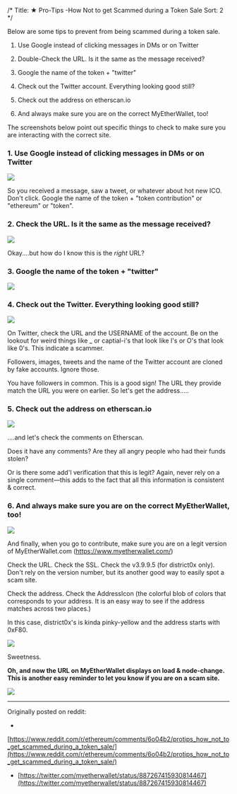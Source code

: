 /*
Title: ★ Pro-Tips -How Not to get Scammed during a Token Sale
Sort: 2
*/

Below are some tips to prevent from being scammed during a token sale. 

1. Use Google instead of clicking messages in DMs or on Twitter

2. Double-Check the URL. Is it the same as the message received?

3. Google the name of the token + "twitter"

4. Check out the Twitter account. Everything looking good still?

5. Check out the address on etherscan.io

6. And always make sure you are on the correct MyEtherWallet, too!

The screenshots below point out specific things to check to make sure you are interacting with the correct site.



### 1. Use Google instead of clicking messages in DMs or on Twitter

![](http://i.imgur.com/XwiVCSY.jpg)

So you received a message, saw a tweet, or whatever about hot new ICO. Don't click. Google the name of the token + "token contribution" or "ethereum" or "token".

### 2. Check the URL. Is it the same as the message received?

![](http://i.imgur.com/8wmJRYg.jpg)

Okay....but how do I know this is the *right* URL?

### 3. Google the name of the token + "twitter"

![](http://i.imgur.com/cLC6kWK.jpg)

### 4. Check out the Twitter. Everything looking good still?

![](http://i.imgur.com/EYwqZpL.jpg)

On Twitter, check the URL and the USERNAME of the account. Be on the lookout for weird things like _ or captial-i's that look like l's or O's that look like 0's. This indicate a scammer.

Followers, images, tweets and the name of the Twitter account are cloned by fake accounts. Ignore those.

You have followers in common. This is a good sign! The URL they provide match the URL you were on earlier. So let's get the address.....


### 5. Check out the address on etherscan.io

![](http://i.imgur.com/i99arJz.jpg)

....and let's check the comments on Etherscan. 

Does it have any comments? Are they all angry people who had their funds stolen? 

Or is there some add'l verification that this is legit? Again, never rely on a single comment—this adds to the fact that all this information is consistent & correct.

### 6. And always make sure you are on the correct MyEtherWallet, too!

![](http://i.imgur.com/dvRFMFy.jpg)

And finally, when you go to contribute, make sure you are on a legit version of MyEtherWallet.com (https://www.myetherwallet.com/) 

Check the URL. Check the SSL. Check the v3.9.9.5 (for district0x only). Don't rely on the version number, but its another good way to easily spot a scam site.

Check the address.  Check the AddressIcon (the colorful blob of colors that corresponds to your address. It is an easy way to see if the address matches across two places.)

In this case, district0x's is kinda pinky-yellow and the address starts with 0xF80. 

![](http://i.imgur.com/1OvTydO.jpg)

Sweetness.

**Oh, and now the URL on MyEtherWallet displays on load & node-change. This is another easy reminder to let you know if you are on a scam site.**

![](http://i.imgur.com/853xSIc.jpg)

---

Originally posted on reddit:

- 
[https://www.reddit.com/r/ethereum/comments/6o04b2/protips_how_not_to_get_scammed_during_a_token_sale/](https://www.reddit.com/r/ethereum/comments/6o04b2/protips_how_not_to_get_scammed_during_a_token_sale/)

-   [https://twitter.com/myetherwallet/status/887267415930814467](https://twitter.com/myetherwallet/status/887267415930814467)